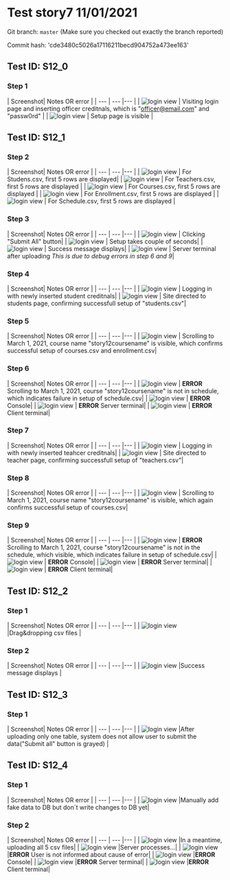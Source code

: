 # Test story7 11/01/2021

Git branch: `master` (Make sure you checked out exactly the branch reported)

Commit hash: 'cde3480c5026a17116211becd904752a473ee163'
<br>

## Test ID: S12_0


### Step 1

| Screenshot| Notes OR error |
| --- | --- |--- |
| ![login view](./images/S12_0/step1.png) | Visiting login page and inserting officer creditnals, which is "officer@email.com" and "passw0rd" |
| ![login view](./images/S12_0/step2_1.png) | Setup page is visible |

## Test ID: S12_1


### Step 2

| Screenshot| Notes OR error |
| --- | --- |--- |
| ![login view](./images/S12_1/students.png) | For Studens.csv, first 5 rows are displayed|
| ![login view](./images/S12_1/teachers.png) | For Teachers.csv, first 5 rows are displayed |
| ![login view](./images/S12_1/courses.png) | For Courses.csv, first 5 rows are displayed |
| ![login view](./images/S12_1/enrollment.png) | For Enrollment.csv, first 5 rows are displayed |
| ![login view](./images/S12_1/schedule.png) | For Schedule.csv, first 5 rows are displayed |


### Step 3

| Screenshot| Notes OR error |
| --- | --- |--- |
| ![login view](./images/S12_1/Step3_1.png) | Clicking "Submit All" button|
| ![login view](./images/S12_1/Step3_2.png) | Setup takes couple of seconds|
| ![login view](./images/S12_1/Step3_3.png) | Success message displays|
| ![login view](./images/S12_1/Step3_server_terminal.png) | Server terminal after uploading  *This is due to debug errors in step 6 and 9*|


### Step 4

| Screenshot| Notes OR error |
| --- | --- |--- |
| ![login view](./images/S12_1/Step4_1.png) | Logging in with newly inserted student creditnals|
| ![login view](./images/S12_1/Step4_2.png) | Site directed to students page, confirming successfull setup of "students.csv"|

### Step 5

| Screenshot| Notes OR error |
| --- | --- |--- |
| ![login view](./images/S12_1/Step5.png) | Scrolling to March 1, 2021, course name "story12coursename" is visible, which confirms successful setup of courses.csv and enrollment.csv|


### Step 6

| Screenshot| Notes OR error |
| --- | --- |--- |
| ![login view](./images/S12_1/Step6_error.png) | **ERROR** Scrolling to March 1, 2021, course "story12coursename" is not in schedule, which indicates failure in setup of schedule.csv|
| ![login view](./images/S12_1/Step6_error_console.png) | **ERROR** Console|
| ![login view](./images/S12_1/Step6_error_server_terminal.png) | **ERROR** Server terminal|
| ![login view](./images/S12_1/Step6_error_client_terminal.png) | **ERROR** Client terminal|


### Step 7

| Screenshot| Notes OR error |
| --- | --- |--- |
| ![login view](./images/S12_1/Step7_1.png) | Logging in with newly inserted teahcer creditnals|
| ![login view](./images/S12_1/Step7_2.png) | Site directed to teacher page, confirming successfull setup of "teachers.csv"|

### Step 8

| Screenshot| Notes OR error |
| --- | --- |--- |
| ![login view](./images/S12_1/Step8.png) | Scrolling to March 1, 2021, course name "story12coursename" is visible, which again confirms successful setup of courses.csv|

### Step 9

| Screenshot| Notes OR error |
| --- | --- |--- |
| ![login view](./images/S12_1/Step9_error.png) | **ERROR** Scrolling to March 1, 2021, course "story12coursename" is not in the schedule, which visible, which indicates failure in setup of schedule.csv|
| ![login view](./images/S12_1/Step9_error_console.png) | **ERROR** Console|
| ![login view](./images/S12_1/Step9_error_server_terminal.png) | **ERROR** Server terminal|
| ![login view](./images/S12_1/Step9_error_client_terminal.png) | **ERROR** Client terminal|


## Test ID: S12_2


### Step 1

| Screenshot| Notes OR error |
| --- | --- |--- |
| ![login view](./images/S12_2/step1.png) |Drag&dropping csv files |

### Step 2

| Screenshot| Notes OR error |
| --- | --- |--- |
| ![login view](./images/S12_1/Step3_3.png) |Success message displays |

## Test ID: S12_3

### Step 1

| Screenshot| Notes OR error |
| --- | --- |--- |
| ![login view](./images/S12_3/step1.png) |After uploading only one table, system does not allow user to submit the data("Submit all" button is grayed) |


## Test ID: S12_4

### Step 1

| Screenshot| Notes OR error |
| --- | --- |--- |
| ![login view](./images/S12_4/step1.png) |Manually add fake data to DB but don`t write changes to DB yet|

### Step 2

| Screenshot| Notes OR error |
| --- | --- |--- |
| ![login view](./images/S12_4/step2_1.png) |In a meantime, uploading all 5 csv files|
| ![login view](./images/S12_4/step2_2.png) |Server processes...|
| ![login view](./images/S12_4/step2_3.png) |**ERROR** User is not informed about cause of error|
| ![login view](./images/S12_4/step2_error_console.png) |**ERROR** Console|
| ![login view](./images/S12_4/step2_error_server_terminal.png) |**ERROR** Server terminal|
| ![login view](./images/S12_4/step2_error_client_terminal.png) |**ERROR** Client terminal|